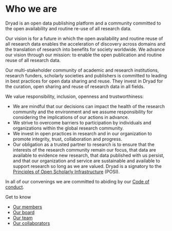 <h1>Who we are</h1>
<p>Dryad is an open data publishing platform and a community committed to the open availability and routine re-use of all research data.</p>
<p>Our vision is for a future in which the open availability and routine reuse of all research data enables the acceleration of discovery across domains and the translation of research into benefits for society worldwide. We advance our vision through our mission: to enable the open publication and routine reuse of all research data.</p>
<p>Our multi-stakeholder community of academic and research institutions, research funders, scholarly societies and publishers is committed to leading in best practices for open data sharing and reuse. They invest in Dryad for the curation, open sharing and reuse of research data in all fields.</p> 
<p>We value responsibility, inclusion, openness and trustworthiness:
  <ul>
    <li>We are mindful that our decisions can impact the health of the research community and the environment and we assume responsibility for considering the implications of our actions in advance.
    <li>We strive to overcome barriers to participation by individuals and organizations within the global research community.
    <li>We invest in open practices in research and in our organization to promote integrity, trust, collaboration and progress.
    <li>Our obligation as a trusted partner to research is to ensure that the interests of the research community remain our focus, that data are available to evidence new research, that data published with us persist, and that our organization and service are sustainable and available to support research so long as we are valued. Dryad is a signatory to the <a href="https://openscholarlyinfrastructure.org/">Principles of Open Scholarly Infrastructure</a> (POSI).
  </ul>
</p>
<p>In all of our convenings we are committed to abiding by our <a href="/stash/code_of_conduct">Code of conduct</a>.</p>
<p>Get to know
  <ul>
    <li><a href="/stash/our_membership">Our members</a>
    <li><a href="/stash/our_advisors">Our board</a>
    <li><a href="/stash/our_team">Our team</a>
    <li><a href="/stash/collaborations">Our collaborators</a>
  </ul>
</p>
